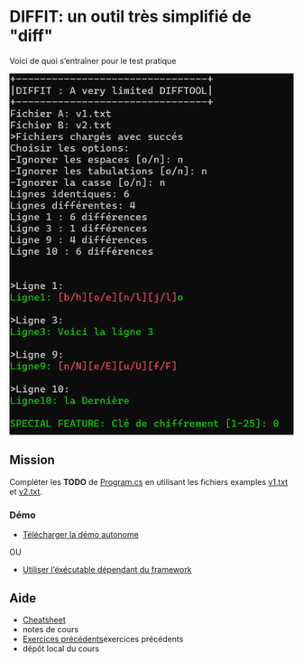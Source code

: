 # DIFFIT: un outil très simplifié de "diff"

Voici de quoi s’entraîner pour le test pratique

![Screenshot](images/screenshot_20250930_105135.png)

## Mission
Compléter les **TODO** de [Program.cs](Program.cs) en utilisant les fichiers examples [v1.txt](v1.txt) et [v2.txt](v2.txt).

### Démo
- [Télécharger la démo autonome](https://eduvaud.sharepoint.com/:u:/s/ETML_INF_MAITRES_Teams/EYlYJ6FNaFNCtDvxyanH17UB6a5BeJWOjR5z0vkz-wpDrQ?e=Ph38Jh)

OU

- [Utiliser l’éxécutable dépendant du framework](diffit.exe)

## Aide
- [Cheatsheet](../../supports/linq-cheatsheet.pdf)
- notes de cours
- [Exercices précédents](../../exos/words/)exercices précédents
- dépôt local du cours
